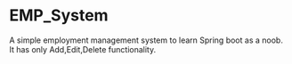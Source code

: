 # EMP_System
A simple employment management system to learn Spring boot as a noob. It has only Add,Edit,Delete functionality.
